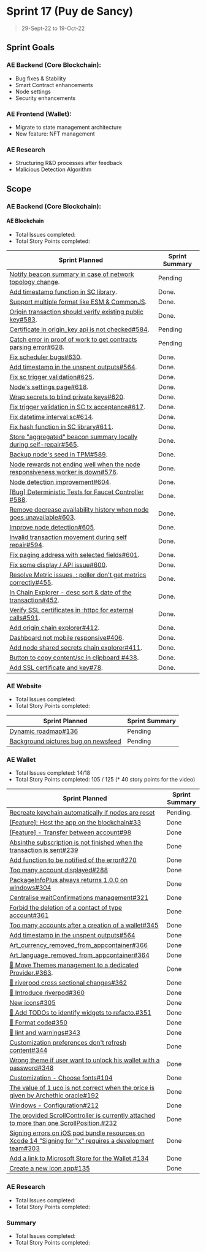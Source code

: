 # Sprint 17 (Puy de Sancy)

> 29-Sept-22 to 19-Oct-22

## Sprint Goals

### AE Backend (Core Blockchain):
- Bug fixes & Stability
- Smart Contract enhancements
- Node settings
- Security enhancements

### AE Frontend (Wallet):
- Migrate to state management architecture
- New feature: NFT management

### AE Research
- Structuring R&D processes after feedback
- Malicious Detection Algorithm 

## Scope

### AE Backend (Core Blockchain):

#### AE Blockchain

- Total Issues completed: 
- Total Story Points completed: 

| Sprint Planned                                                                                                  | Sprint Summary |
| ------------------------------------------------------------------------------------------------------          | -------------- |
| [Notify beacon summary in case of network topology change](archethic-foundation/archethic-node#566).            | Pending       |
| [Add timestamp function in SC library](archethic-foundation/archethic-node#609).                                | Done.         |
| [Support multiple format like ESM & CommonJS](archethic-foundation/libjs#87).                                   | Done.         |
| [Origin transaction should verify existing public key#583](archethic-foundation/archethic-node#583).            | Done.         |
| [Certificate in origin_key api is not checked#584](archethic-foundation/archethic-node#584).                    | Pending       |
| [Catch error in proof of work to get contracts parsing error#628](archethic-foundation/archethic-node#628).     | Pending       |
| [Fix scheduler bugs#630](archethic-foundation/archethic-node#630).                                              | Done.         |
| [Add timestamp in the unspent outputs#564](archethic-foundation/archethic-node#564).                            | Done.         |
| [Fix sc trigger validation#625](archethic-foundation/archethic-node#625).                                       | Done.         |
| [Node's settings page#618](archethic-foundation/archethic-node#618).                                            | Done.         |
| [Wrap secrets to blind private keys#620](archethic-foundation/archethic-node#620).                              | Done.         |
| [Fix trigger validation in SC tx acceptance#617](archethic-foundation/archethic-node#617).                      | Done.         |
| [Fix datetime interval sc#614](archethic-foundation/archethic-node#614).                                        | Done.         |
| [Fix hash function in SC library#611](archethic-foundation/archethic-node#611).                                 | Done.         |
| [Store "aggregated" beacon summary locally during self-repair#565](archethic-foundation/archethic-node#565).    | Done.         |
| [Backup node's seed in TPM#589](archethic-foundation/archethic-node#589).                                       | Done.         |
| [Node rewards not ending well when the node responsiveness worker is down#576](archethic-foundation/archethic-node#576). | Done.         |
| [Node detection improvement#604](archethic-foundation/archethic-node#604).                                      | Done.         |
| [[Bug] Deterministic Tests for Faucet Controller #588](archethic-foundation/archethic-node#588).                | Done.         |
| [Remove decrease availability history when node goes unavailable#603](archethic-foundation/archethic-node#603). | Done.         |
| [Improve node detection#605](archethic-foundation/archethic-node#605).                                          | Done.         |
| [Invalid transaction movement during self repair#594](archethic-foundation/archethic-node#594).                 | Done.         |
| [Fix paging address with selected fields#601](archethic-foundation/archethic-node#601).                         | Done.         |
| [Fix some display / API issue#600](archethic-foundation/archethic-node#600).                                    | Done.         |
| [Resolve Metric issues, : poller don't get metrics correctly#455](archethic-foundation/archethic-node#455).     | Done.         |
| [In Chain Explorer - desc sort & date of the transaction#452](archethic-foundation/archethic-node#452).         | Done.         |
| [Verify SSL certificates in :httpc for external calls#591](archethic-foundation/archethic-node#591).            | Done.         |
| [Add origin chain explorer#412](archethic-foundation/archethic-node#412).                                       | Done.         |
| [Dashboard not mobile responsive#406](archethic-foundation/archethic-node#406).                                 | Done.         |
| [Add node shared secrets chain explorer#411](archethic-foundation/archethic-node#411).                          | Done.         |
| [Button to copy content/sc in clipboard #438](archethic-foundation/archethic-node#438).                         | Done.         |
| [Add SSL certificate and key#78](archethic-foundation/libjs#78).                                                | Done.         |



### AE Website 

- Total Issues completed: 
- Total Story Points completed: 

| Sprint Planned                                                                                           | Sprint Summary |
| -------------------------------------------------------------------------------------------------------- | -------------- |
| [Dynamic roadmap#136](archethic-foundation/archethic-website#122)                                        | Pending        |
| [Background pictures bug on newsfeed](archethic-foundation/archethic-website#122)                        | Pending        |


### AE Wallet

- Total Issues completed: 14/18
- Total Story Points completed: 105 / 125
(* 40 story points for the video)

| Sprint Planned                                                                                                                  | Sprint Summary |
| -----------------------------------------------------------------------------------------------------------                     | -------------- |
| [Recreate keychain automatically if nodes are reset](archethic-foundation/archethic-wallet#302)                                 | Pending.       |
| [[Feature]: Host the app on the blockchain#33](archethic-foundation/archethic-wallet#33)                                        |     Done       |
| [[Feature] - Transfer between account#98](archethic-foundation/archethic-wallet#98)                                             |     Done       |
| [Absinthe subscription is not finished when the transaction is sent#239](archethic-foundation/archethic-wallet#239)             |     Done       |
| [Add function to be notified of the error#270](archethic-foundation/archethic-wallet#270)                                       |     Done       |
| [Too many account displayed#288](archethic-foundation/archethic-wallet#288)                                                     |     Done       |
| [PackageInfoPlus always returns 1.0.0 on windows#304](archethic-foundation/archethic-wallet#304)                                |     Done       |
| [Centralise waitConfirmations management#321](archethic-foundation/archethic-wallet#321)                                        |     Done       |
| [Forbid the deletion of a contact of type account#361](archethic-foundation/archethic-wallet#361)                               |     Done       |
| [Too many accounts after a creation of a wallet#345](archethic-foundation/archethic-wallet#345)                                 |     Done       |
| [Add timestamp in the unspent outputs#564](archethic-foundation/archethic-wallet#564)                                           |     Done       |
| [Art_currency_removed_from_appcontainer#366](archethic-foundation/archethic-wallet#366)                                         |     Done       |
| [Art_language_removed_from_appcontainer#364](archethic-foundation/archethic-wallet#364)                                         |     Done       |
| [:art: Move Themes management to a dedicated Provider.#363](archethic-foundation/archethic-wallet#363).                         |     Done       |
| [🎨 riverpod cross sectional changes#362](archethic-foundation/archethic-wallet#362)                                            |     Done       |
| [:art: Introduce riverpod#360](archethic-foundation/archethic-wallet#360)                                                       |     Done       |
| [New icons#305](archethic-foundation/archethic-wallet#305)                                                                      |     Done       |
| [:shirt: Add TODOs to identify widgets to refacto.#351](archethic-foundation/archethic-wallet#351)                              |     Done       |
| [:shirt: Format code#350](archethic-foundation/archethic-wallet#350)                                                            |     Done       |
| [:art: lint and warnings#343](archethic-foundation/archethic-wallet#343)                                                        |     Done       |
| [Customization preferences don't refresh content#344](archethic-foundation/archethic-wallet#344)                                |     Done       |
| [Wrong theme if user want to unlock his wallet with a password#348](archethic-foundation/archethic-wallet#360)                  |     Done       |
| [Customization - Choose fonts#104](archethic-foundation/archethic-wallet#104)                                                   |     Done       |
| [The value of 1 uco is not correct when the price is given by Archethic oracle#192](archethic-foundation/archethic-wallet#192)  |     Done       |
| [Windows - Configuration#212](archethic-foundation/archethic-wallet#212)                                                        |     Done       |
| [The provided ScrollController is currently attached to more than one ScrollPosition.#232](archethic-foundation/archethic-wallet#232)|     Done       |
| [Signing errors on iOS pod bundle resources on Xcode 14 "Signing for "x" requires a development team#303](archethic-foundation/archethic-wallet#303)|     Done       |
| [Add a link to Microsoft Store for the Wallet #134](archethic-foundation/archethic-wallet#134)                                  |     Done       |
| [Create a new icon app#135](archethic-foundation/archethic-wallet#135)                                                          |     Done       |





### AE Research

- Total Issues completed: 
- Total Story Points completed: 



### Summary

- Total Issues completed: 
- Total Story Points completed: 
